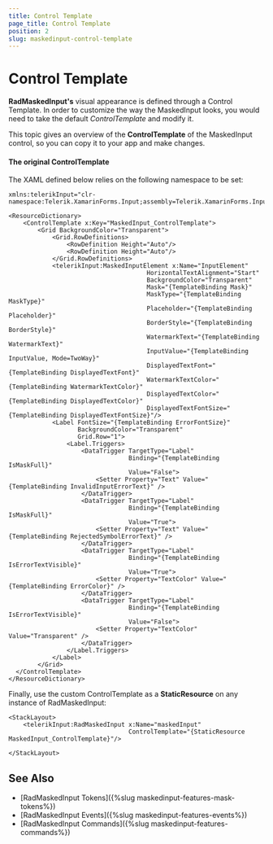 ```yaml
---
title: Control Template
page_title: Control Template
position: 2
slug: maskedinput-control-template
---
```


# Control Template

**RadMaskedInput's** visual appearance is defined through a Control Template. In order to customize the way the MaskedInput looks, you would need to take the default *ControlTemplate* and modify it. 

This topic gives an overview of the **ControlTemplate** of the MaskedInput control, so you can copy it to your app and make changes.

#### The original ControlTemplate

The XAML defined below relies on the following namespace to be set:

```XAML
xmlns:telerikInput="clr-namespace:Telerik.XamarinForms.Input;assembly=Telerik.XamarinForms.Input"
```

```XAML
<ResourceDictionary>
    <ControlTemplate x:Key="MaskedInput_ControlTemplate">
        <Grid BackgroundColor="Transparent">
            <Grid.RowDefinitions>
                <RowDefinition Height="Auto"/>
                <RowDefinition Height="Auto"/>
            </Grid.RowDefinitions>
            <telerikInput:MaskedInputElement x:Name="InputElement"
                                      HorizontalTextAlignment="Start"
                                      BackgroundColor="Transparent"
                                      Mask="{TemplateBinding Mask}"
                                      MaskType="{TemplateBinding MaskType}"
                                      Placeholder="{TemplateBinding Placeholder}"
                                      BorderStyle="{TemplateBinding BorderStyle}"
                                      WatermarkText="{TemplateBinding WatermarkText}"
                                      InputValue="{TemplateBinding InputValue, Mode=TwoWay}"
                                      DisplayedTextFont="{TemplateBinding DisplayedTextFont}"
                                      WatermarkTextColor="{TemplateBinding WatermarkTextColor}"
                                      DisplayedTextColor="{TemplateBinding DisplayedTextColor}"
                                      DisplayedTextFontSize="{TemplateBinding DisplayedTextFontSize}"/>
            <Label FontSize="{TemplateBinding ErrorFontSize}"
                   BackgroundColor="Transparent"
                   Grid.Row="1">
                <Label.Triggers>
                    <DataTrigger TargetType="Label" 
                                 Binding="{TemplateBinding IsMaskFull}"
                                 Value="False">
                        <Setter Property="Text" Value="{TemplateBinding InvalidInputErrorText}" />
                    </DataTrigger>
                    <DataTrigger TargetType="Label" 
                                 Binding="{TemplateBinding IsMaskFull}"
                                 Value="True">
                        <Setter Property="Text" Value="{TemplateBinding RejectedSymbolErrorText}" />
                    </DataTrigger>
                    <DataTrigger TargetType="Label"
                                 Binding="{TemplateBinding IsErrorTextVisible}"
                                 Value="True">
                        <Setter Property="TextColor" Value="{TemplateBinding ErrorColor}" />
                    </DataTrigger>
                    <DataTrigger TargetType="Label"
                                 Binding="{TemplateBinding IsErrorTextVisible}"
                                 Value="False">
                        <Setter Property="TextColor" Value="Transparent" />
                    </DataTrigger>
                </Label.Triggers>
            </Label>
        </Grid>
  </ControlTemplate>
</ResourceDictionary>
```

Finally, use the custom ControlTemplate as a **StaticResource** on any instance of RadMaskedInput:

```XAML
<StackLayout>
    <telerikInput:RadMaskedInput x:Name="maskedInput" 
                                 ControlTemplate="{StaticResource MaskedInput_ControlTemplate}"/>

</StackLayout>
```

## See Also

* [RadMaskedInput Tokens]({%slug maskedinput-features-mask-tokens%})
* [RadMaskedInput Events]({%slug maskedinput-features-events%})
* [RadMaskedInput Commands]({%slug maskedinput-features-commands%})